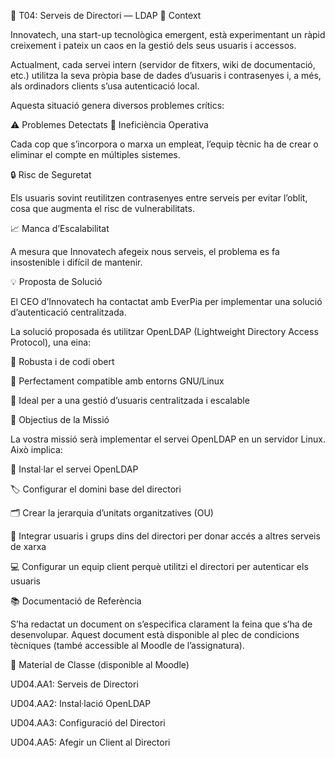 🧩 T04: Serveis de Directori — LDAP
🌱 Context

Innovatech, una start-up tecnològica emergent, està experimentant un ràpid creixement i pateix un caos en la gestió dels seus usuaris i accessos.

Actualment, cada servei intern (servidor de fitxers, wiki de documentació, etc.) utilitza la seva pròpia base de dades d’usuaris i contrasenyes i, a més, als ordinadors clients s’usa autenticació local.

Aquesta situació genera diversos problemes crítics:

⚠️ Problemes Detectats
🔧 Ineficiència Operativa

Cada cop que s’incorpora o marxa un empleat, l’equip tècnic ha de crear o eliminar el compte en múltiples sistemes.

🔒 Risc de Seguretat

Els usuaris sovint reutilitzen contrasenyes entre serveis per evitar l’oblit, cosa que augmenta el risc de vulnerabilitats.

📈 Manca d’Escalabilitat

A mesura que Innovatech afegeix nous serveis, el problema es fa insostenible i difícil de mantenir.

💡 Proposta de Solució

El CEO d’Innovatech ha contactat amb EverPia per implementar una solució d’autenticació centralitzada.

La solució proposada és utilitzar OpenLDAP (Lightweight Directory Access Protocol), una eina:

🔹 Robusta i de codi obert

🔹 Perfectament compatible amb entorns GNU/Linux

🔹 Ideal per a una gestió d’usuaris centralitzada i escalable

🎯 Objectius de la Missió

La vostra missió serà implementar el servei OpenLDAP en un servidor Linux.
Això implica:

🧰 Instal·lar el servei OpenLDAP

🏷️ Configurar el domini base del directori

🗂️ Crear la jerarquia d’unitats organitzatives (OU)

👥 Integrar usuaris i grups dins del directori per donar accés a altres serveis de xarxa

💻 Configurar un equip client perquè utilitzi el directori per autenticar els usuaris

📚 Documentació de Referència

S’ha redactat un document on s’especifica clarament la feina que s’ha de desenvolupar.
Aquest document està disponible al plec de condicions tècniques (també accessible al Moodle de l’assignatura).

🧠 Material de Classe (disponible al Moodle)

UD04.AA1: Serveis de Directori

UD04.AA2: Instal·lació OpenLDAP

UD04.AA3: Configuració del Directori

UD04.AA5: Afegir un Client al Directori
